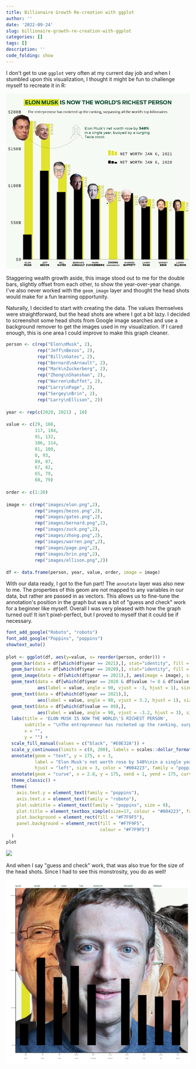```yaml
---
title: Billionaire Growth Re-creation with ggplot
author: ''
date: '2022-09-24'
slug: billionaire-growth-re-creation-with-ggplot
categories: []
tags: []
description: ''
code_folding: show
---
```


I don't get to use `ggplot` very often at my current day job and when I stumbled upon this visualization, I thought it might be fun to challenge myself to recreate it in R:

![original image that I will try to recreate in R](images/original_musk_growth_chart.png)

Staggering wealth growth aside, this image stood out to me for the double bars, slightly offset from each other, to show the year-over-year change. I've also never worked with the `geom_image` layer and thought the head shots would make for a fun learning opportunity.

Naturally, I decided to start with creating the data. The values themselves were straightforward, but the head shots are where I got a bit lazy. I decided to screenshot some head shots from Google image searches and use a background remover to get the images used in my visualization. If I cared enough, this is one area I could improve to make this graph cleaner.





```r
person <- c(rep("Elon\nMusk", 2),
            rep("Jeff\nBezos", 2),
            rep("Bill\nGates", 2),
            rep("Bernard\nArnault", 2),
            rep("Mark\nZuckerberg", 2),
            rep("Zhong\nShanshan", 2),
            rep("Warren\nBuffet", 2),
            rep("Larry\nPage", 2),
            rep("Sergey\nBrin", 2),
            rep("Larry\nEllison", 2))

year <- rep(c(2020, 2021) , 10)

value <- c(29, 188,
           117, 184,
           91, 132,
           106, 114,
           81, 100,
           0, 93,
           89, 87,
           67, 82,
           65, 79,
           60, 79)

order <- c(1:20)

image <- c(rep("images/elon.png",2),
           rep("images/bezos.png",2),
           rep("images/gates.png",2),
           rep("images/bernard.png",2),
           rep("images/zuck.png",2),
           rep("images/zhong.png",2),
           rep("images/warren.png",2),
           rep("images/page.png",2),
           rep("images/brin.png",2),
           rep("images/ellison.png",2))

df <- data.frame(person, year, value, order, image = image) 
```

With our data ready, I got to the fun part! The `annotate` layer was also new to me. The properties of this geom are not mapped to any variables in our data, but rather are passed in as vectors. This allows us to fine-tune the annotation's position in the graph but was a bit of "guess and check" work for a beginner like myself. Overall I was very pleased with how the graph turned out! It isn't pixel-perfect, but I proved to myself that it could be if necessary. 


```r
font_add_google("Roboto", "roboto")
font_add_google("Poppins", "poppins")
showtext_auto()

plot <- ggplot(df, aes(y=value, x= reorder(person, order))) + 
  geom_bar(data = df[which(df$year == 2021),], stat="identity", fill = "#E0E32A", width = 0.5) +
  geom_bar(data = df[which(df$year == 2020),], stat="identity", fill = "black", width = 0.5, position = position_nudge(x = -0.1)) +
  geom_image(data = df[which(df$year == 2021),], aes(image = image), size = 0.1, position = position_nudge(x = -0.2)) +
  geom_text(data = df[which(df$year == 2020 & df$value != 0 & df$value != 89),], 
            aes(label = value, angle = 90, vjust = -3, hjust = 1), size = 3) +
  geom_text(data = df[which(df$year == 2021),], 
            aes(label = value, angle = 90, vjust = 3.2, hjust = 1), size = 3, color = "#E0E32A") +
  geom_text(data = df[which(df$value == 89),], 
            aes(label = value, angle = 90, vjust = -3.2, hjust = 3), size = 3) +
  labs(title = 'ELON MUSK IS NOW THE WORLD\'S RICHEST PERSON',
       subtitle = "\nThe entrepreneur has rocketed up the ranking, surpassing all the world's top billionaires",
       x = "",
       y = "") +
  scale_fill_manual(values = c("black", "#E0E32A")) +
  scale_y_continuous(limits = c(0, 200), labels = scales::dollar_format(prefix = "$", suffix = "B")) +
  annotate(geom = "text", y = 175, x = 3, 
           label = "Elon Musk's net worth rose by 548%\nin a single year, buoyed by a surging Tesla stock.",
           hjust = "left", size = 3, color = "#004223", family = "poppins") +
  annotate(geom = "curve", x = 2.8, y = 175, xend = 1, yend = 175, curvature = -0.7, size = 0.25, color = "#004223") +
  theme_classic() +
  theme(
    axis.text.y = element_text(family = "poppins"),
    axis.text.x = element_text(family = "roboto"),
    plot.subtitle = element_text(family = "poppins", size = 8),
    plot.title = element_textbox_simple(size=17, colour = "#004223", face = "bold", family = "roboto"),
    plot.background = element_rect(fill = "#F7F9F5"),
    panel.background = element_rect(fill = "#F7F9F5",
                                    colour = "#F7F9F5")
  )
plot
```

<img src="{{< blogdown/postref >}}index_files/figure-html/plot-1.png" width="672" />

And when I say "guess and check" work, that was also true for the size of the head shots. Since I had to see this monstrosity, you do as well!

![nightmare fuel](images/nightmare.png)
